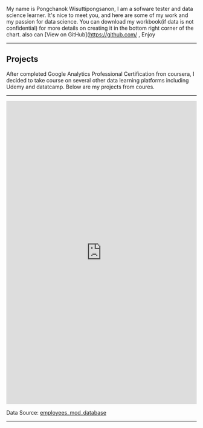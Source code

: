 
My name is Pongchanok Wisuttipongsanon, I am a sofware tester and data science learner. It's nice to meet you, and here are some of my work and my passion for data science. You can download my workbook(if data is not confidential) for more details on creating it in the bottom right corner of the chart. also can [View on GitHub](https://github.com/ , Enjoy


-----

## Projects
After completed Google Analytics Professional Certification fron coursera, I decided to take course on several other data learning platforms including Udemy and datatcamp. Below are my projects from coures.

-----


<iframe seamless frameborder="0" src=https://public.tableau.com/shared/G7ZQZMF4G?:display_count=n&:origin=viz_share_link" width = '100%' height = '800' scrolling='yes' ></iframe>

Data Source: [employees_mod_database](https://www.dropbox.com/s/3czfpe0njsq868q/employees_mod.sql?dl=0)
                                                                                                                         
-----
                                                                                                                      
